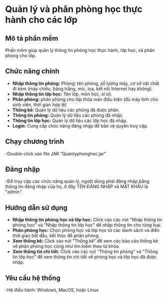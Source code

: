 # Quản lý và phân phòng học thực hành cho các lớp

## Mô tả phần mềm
  Phần mềm giúp quản lý thông tin phòng học thực hành, lớp học, và phân phòng cho lớp.

## Chức năng chính
- **Nhập thông tin phòng:** Phòng: tên phòng, số lượng máy, cơ sở vật chất đi kèm (máy chiếu, bảng trắng, mic, loa, kết nối Internet hay không).
- **Nhập thông tin lớp học:** Tên lớp, môn học, sĩ số.
- **Phân phòng:** phân phòng cho lớp thỏa mãn điều kiện (đủ máy tính cho sinh viên, thời gian hợp lệ)
- **Thống kê:** Quản lý dữ liệu các phòng đã được phân.
- **Thông tin phòng:** Quản lý dữ liệu các phòng đã nhập.
- **Thông tin lớp học:** Quản lý dữ liệu các lớp học đã nhập.
- **Login:** Cung cấp chức năng đăng nhập để bảo vệ quyền truy cập.

## Chạy chương trình
-Double-click vào file JAR "Quanlyphonghoc.jar"

## Đăng nhập
-Để truy cập các chức năng quản lý, người dùng phải đăng nhập bằng thông tin đăng nhập của họ, ở đây TÊN ĐĂNG NHẬP và MẬT KHẨU là "admin".

## Hướng dẫn sử dụng
- **Nhập thông tin phòng học và lớp học:** Click vào các nút "Nhập thông tin phòng học" và "Nhập thông tin lớp học" để nhập thông tin cho từng loại.
- **Phân phòng học:** Chọn phòng học và lớp học từ các danh sách và điền thời gian bắt đầu, kết thúc để phân phòng.
- **Xem thống kê:** Click vào nút "Thống kê" để xem các báo cáo thống kê về phân phòng học cũng như tìm kiếm theo từ khóa.
- **Xem thông tin chi tiết:** Click vào các nút "Thông tin phòng" và "Thông tin lớp học" để xem thông tin chi tiết về phòng học và lớp học đã được nhập.

## Yêu cầu hệ thống
-Hệ điều hành: Windows, MacOS, hoặc Linux

